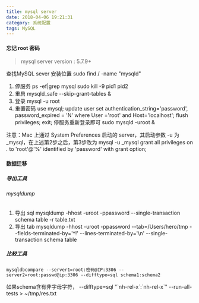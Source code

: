 ```yaml
---
title: mysql server
date: 2018-04-06 19:21:31
category: 系统配置
tags: MySQL
---
```

#### 忘记 root 密码
> mysql server version : 5.7.9+

查找MySQL sever 安装位置
sudo find / -name "mysqld"

1. 停服务
ps -ef|grep mysql
sudo kill -9 pid1 pid2			
2. 重启
mysqld_safe --skip-grant-tables &
3. 登录
mysql -u root 
4. 重置密码
use mysql;
update user set authentication_string='password', password_expired = 'N' where User ='root' and Host='localhost';
flush privileges;
exit;
停服务重新登录即可
sudo mysqld -uroot &

注意：Mac 上通过 System Preferences 启动的 server，其启动参数 -u 为 _mysql，在上述第2步之后，第3步改为
mysql -u _mysql
grant all privileges on *.* to 'root'@'%' identified by 'password' with grant option;

#### 数据迁移
##### 导出工具
###### mysqldump
1. 导出 sql
mysqldump -hhost -uroot -ppassword --single-transaction schema table -r table.txt
2. 导出 tab
mysqldump -hhost -uroot -ppassword --tab=/Users/hero/tmp --fields-terminated-by='^!' --lines-terminated-by='\n' --single-transaction schema table

##### 比较工具 
```
mysqldbcompare --server1=root:密码@IP:3306 --server2=root:passwd@ip:3306 --difftype=sql schema1:schema2
```
 如果schema含有非字母字符，
 --difftype=sql "\`nh-rel-x\`:\`nh-rel-x\`" --run-all-tests > ~/tmp/res.txt

